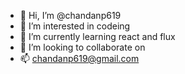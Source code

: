 - 👋 Hi, I’m @chandanp619
- 👀 I’m interested in codeing
- 🌱 I’m currently learning react and flux
- 💞️ I’m looking to collaborate on 
- 📫 chandanp619@gmail.com

<!---
chandanp619/chandanp619 is a ✨ special ✨ repository because its `README.md` (this file) appears on your GitHub profile.
You can click the Preview link to take a look at your changes.
--->
